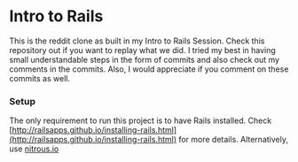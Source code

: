 # Intro to Rails

This is the reddit clone as built in my Intro to Rails Session. Check this repository out if you want to replay what we did. I tried my best in having small understandable steps in the form of commits and also check out my comments in the commits. Also, I would appreciate if you comment on these commits as well.

### Setup

The only requirement to run this project is to have Rails installed. Check [http://railsapps.github.io/installing-rails.html](http://railsapps.github.io/installing-rails.html) for more details. Alternatively, use [nitrous.io](http://www.nitrous.io)